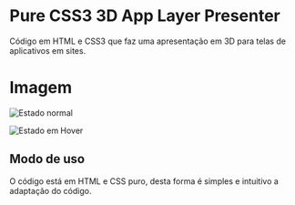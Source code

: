 # Pure CSS3 3D App Layer Presenter

Código em HTML e CSS3 que faz uma apresentação em 3D para telas de aplicativos em sites.

# Imagem

![Estado normal](https://imgur.com/7MEDRYz)

![Estado em Hover](https://imgur.com/LJvoHEK)

## Modo de uso

O código está em HTML e CSS puro, desta forma é simples e intuitivo a adaptação do código.
